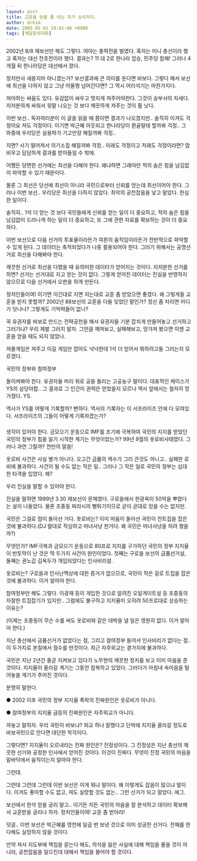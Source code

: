 ```yaml
---
layout: post
title: 교훈을 얻을 줄 아는 자가 승리자다.
author: drkim
date: 2005-05-01 19:01:06 +0900
tags: [깨달음의대화]
---
```

2002년 8/8 재보선만 해도 그렇다. 여야는 총력전을 벌였다. 혹자는 미니 총선이라 했고 혹자는 대선 전초전이라 했다. 결과는? 11 대 2로 한나라 압승, 민주당 참패! 그러나 4개월 뒤 한나라당은 대선에서 졌다.
  

  
정치만사 새옹지마 아니겠는가? 보선결과에 큰 의미를 둔다면 바보다. 그렇다 해서 보선에 최선을 다하지 않고 그냥 어물쩡 넘어간다면? 그 역시 어리석기는 마찬가지다.
  

  
져야하는 싸움도 있다. 유감없이 싸우고 멋지게 져주어야한다. 그것이 승부사의 자세다. 지저분하게 싸워서 뒷말 나오는 것 보다 깨끗하게 져주는 것이 훨 낫다.
  

  
이번 보선.. 독자여러분이 이 글을 읽을 때 쯤이면 결과가 나오겠지만.. 솔직히 이겨도 걱정이요 져도 걱정이다. 이기면 박근혜 아웃되고 한나라당이 환골탈태 할까봐 걱정.. 그 와중에 우리당은 실용파가 기고만장 해질까봐 걱정..
  

  
지면? 사기 떨어져서 의기소침 해질까봐 걱정.. 이래도 걱정이고 저래도 걱정이라면? 맘 비우고 담담하게 결과를 받아들일 수 밖에.
  

  
어쨌든 당면한 선거에는 최선을 다해야 한다. 왜냐하면 그래야만 적의 숨은 힘을 남김없이 파악할 수 있기 때문이다.
  

  
물론 그 최선은 당선에 최선이 아니라 국민으로부터 신뢰를 얻는데 최선이어야 한다. 그러나 이번 보선.. 우리당은 최선을 다하지 않았다. 최악의 공천잡음을 낳고 말았다. 한심한 일이다.
  

  
솔직히.. 1석 더 얻는 것 보다 국민들에게 신뢰를 얻는 일이 더 중요하고, 적의 숨은 힘을 남김없이 드러나게 하는 일이 더 중요하고, 또 그에 관한 자료를 확보하는 것이 더 중요하다.
  

  
이번 보선으로 다음 선거의 투표율이라든가 여론의 움직임이라든가 전반적으로 파악할 수 있게 된다. 그 데이터는 축적되었다가 나중 활용되어야 한다. 그러기 위해서는 공명선거로 최선을 다해봐야 한다.
  

  
깨끗한 선거로 최선을 다했을 때 유의미한 데이터가 얻어지는 것이다. 지저분한 선거를 하면? 선거는 선거대로 지고 얻는 것이 없다. 그렇게 얻어진 데이터는 진실을 반영하지 않으므로 다음 선거에서 오판을 하게 만든다.
  

  
정치인들이여! 이기면 이긴대로 지면 지는대로 교훈 좀 받았으면 좋겠다. 왜 그렇게들 교훈을 받지 못할까? 2002년 88보선의 교훈을 다들 잊었단 말인가? 정신 좀 차리면 어디가 덧나나? 그렇게도 기억력들이 없나?
  

  
꼭 유권자를 바보로 만드는 전략공천을 해서 유권자들 기분 잡치게 만들어놓고 선거하고 그러기냐? 우리 제발 그러지 말자. 그만큼 깨져보고, 실패해보고, 망가져 봤으면 이젠 교훈을 얻을 때도 되지 않았나.
  

  
져줄게임은 져주고 이길 게임만 잡아도 넉넉한데 1석 더 얻어서 뭐하려고들 그러는지 모르겠다.
  

  
국민의 정부와 참여정부
  
돌이켜봐야 한다. 유권자들 머리 위로 공을 돌리는 고공농구 말이다. 대표적인 케이스가 YS의 삼당야합.. 그 결과로 그 인간이 권력은 얻었을지 모르나 역사 앞에서는 철저히 망가졌다. YS.
  

  
역사가 YS를 어떻게 기록할까? 뻔하다. 역사의 기록자는 이 서프라이즈 안에 다 모여있다. 서프라이즈의 그들이 어떻게 기록하겠는가?
  

  
###
  

  
생각이 있어야 한다. 금모으기 운동으로 IMF를 조기에 극복하여 국민의 지지를 받았던 국민의 정부가 힘을 잃기 시작한 계기는 무엇이었는가? 99년 9월의 옷로비사태였다. 그러나 과연 그럴까? 천만의 말씀!
  

  
옷로비 사건은 사실 별거 아니다. 오고간 금품의 액수가 그리 큰것도 아니고.. 실패한 로비에 불과하다. 사건이 될 수도 없는 작은 일.. 그러나 그 작은 일로 국민의 정부는 심대한 타격을 입었다. 왜?
  

  
우리 진실을 말할 수 있어야 한다.
  

  
진실을 말하면 1999년 3.30 재보선이 문제였다. 구로을에서 한광옥이 50억을 뿌렸다는 설이 나돌았다. 물론 조중동 찌라시의 뻥튀기이므로 곧이 곧대로 믿을 수는 없지만.
  

  
국민은 그걸로 맘이 돌아선 거다. 옷로비는? 이미 마음이 돌아선 국민이 잔트집을 잡은 것에 불과하다.(DJ 말대로 작심하고 마녀사냥 한거다. 왜 국민은 마녀사냥을 하려 했을까?)
  

  
무엇인가? IMF극복과 금모으기 운동으로 80프로 지지를 구가하던 국민의 정부 지지율이 반토막이 난 것은 딱 두가지 사건이 원인이었다. 첫째는 구로을 보선의 금품선거설, 둘째는 권노갑 김옥두가 개입되었다는 인사비리설.
  

  
옷로비는? 구로을과 인사난맥상에 대한 증거가 없으므로, 국민이 작은 걸로 트집을 잡은 것에 불과하다. 이거 알아야 한다.
  

  
참여정부만 해도 그렇다. 이광재 등이 개입한 것으로 알려진 오일게이트설 등 조중동의 자잘한 트집잡기가 있지만.. 그럼에도 불구하고 지지율이 오히려 50프로대로 상승하는 이유는?
  

  
(이제는 조중동이 무슨 수를 써도 옷로비와 같은 대박을 낼 일은 영원히 없다. 이거 알아야 한다.)
  

  
지난 총선에서 금품선거가 없었다는 점, 그리고 참여정부 들어서 인사비리가 없다는 점.. 이 두가지로 본질에서 점수를 딴것이다. 최근 자주외교는 곁가지에 불과하다.
  

  
국민은 지난 2년간 줄곧 지켜보고 있다가 노무현의 깨끗한 정치를 보고 이미 마음을 준 것이다. 지지율이 올라갈 계기는 그동안 잠복하고 있었다. 그러다가 마침내 속마음을 털어놓을 계기가 주어진 것이다.
  

  
분명히 말한다.
  

  
● 2002 이후 국민의 정부 지지율 폭락의 진짜원인은 옷로비가 아니다.
  
● 참여정부의 지지율 급등의 진짜원인은 자주외교가 아니다.
  

  
까놓고 말하자. 우리 국민이 바보냐? 외교 하나 잘했다고 단박에 지지율 올라갈 정도로 바보국민으로 안다면 대단한 착각이다.
  

  
그렇다면? 지지율이 오르내리는 진짜 원인은? 진정성이다. 그 진정성은 지난 총선의 깨끗한 선거와 공정한 인사에서 얻어진 것이다. 이것이 진짜다. 무엇이 진정 국민의 마음을 밑바닥에서 움직이는지 알아야 한다.
  

  
그런데.
  

  
그런데 그런데 그런데 이번 보선은 이게 뭐냐 말이다. 왜 이렇게도 잡음이 많으냐 말이다. 이겨도 좋아할 수도 없고, 져도 실망할 것도 없는.. 그런 선거가 되고 말았다. 에그.
  

  
보선에서 한석 얻을 궁리 말고.. 이기든 지든 국민의 마음을 잘 분석하고 데이터 확보해서 교훈받을 궁리나 하자. 정치인들이여! 교훈 좀 받아라!
  

  
덧글.. 이번 보선은 박근혜를 영천에 일곱 번 보낸 것으로 이미 성공한 선거다. 전패를 한다해도 실망하지 않을 것이다.
  

  
만약 져서 지도부에 책임을 묻는다 해도, 의석을 잃은 사실에 대해 책임을 물을 것이 아니라, 공천잡음을 일으킨데 대해서 책임을 물어야 할 것이다.